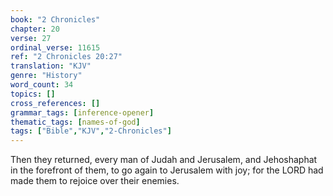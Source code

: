 ```yaml
---
book: "2 Chronicles"
chapter: 20
verse: 27
ordinal_verse: 11615
ref: "2 Chronicles 20:27"
translation: "KJV"
genre: "History"
word_count: 34
topics: []
cross_references: []
grammar_tags: [inference-opener]
thematic_tags: [names-of-god]
tags: ["Bible","KJV","2-Chronicles"]
---
```

Then they returned, every man of Judah and Jerusalem, and Jehoshaphat in the forefront of them, to go again to Jerusalem with joy; for the LORD had made them to rejoice over their enemies.
